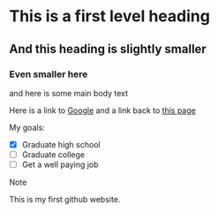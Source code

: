 # This is a first level heading
## And this heading is slightly smaller
### Even smaller here
and here is some main body text

Here is a link to [Google](https://google.com) and a link back to [this page](https://lily-skinner.github.io/)

My goals:
- [x] Graduate high school
- [ ] Graduate college
- [ ] Get a well paying job

> [!NOTE]
> This is my first github website.

